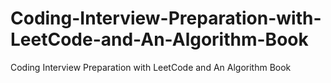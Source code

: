 # Coding-Interview-Preparation-with-LeetCode-and-An-Algorithm-Book
Coding Interview Preparation with LeetCode and An Algorithm Book
